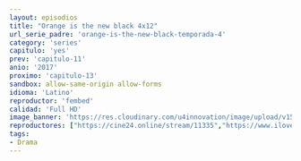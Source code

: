 ```yaml
---
layout: episodios
title: "Orange is the new black 4x12"
url_serie_padre: 'orange-is-the-new-black-temporada-4'
category: 'series'
capitulo: 'yes'
prev: 'capitulo-11'
anio: '2017'
proximo: 'capitulo-13'
sandbox: allow-same-origin allow-forms
idioma: 'Latino'
reproductor: 'fembed'
calidad: 'Full HD'
image_banner: 'https://res.cloudinary.com/u4innovation/image/upload/v1565152608/maxresdefault-min_vy9nnj.jpg'
reproductores: ["https://cine24.online/stream/11335","https://www.ilovefembed.best/v/wp-4runqem822e5"]
tags:
- Drama
---
```











